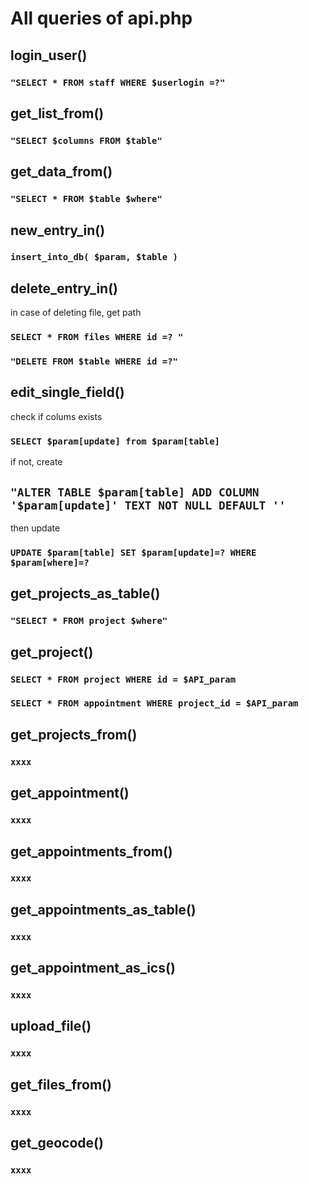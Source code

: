 # All queries of api.php



 
## login_user()
### `"SELECT * FROM staff WHERE $userlogin =?"`
## get_list_from()
### `"SELECT $columns FROM $table"`
## get_data_from()
### `"SELECT * FROM $table $where"`
## new_entry_in()
### `insert_into_db( $param, $table )`
## delete_entry_in()
in case of deleting file, get path
### `SELECT * FROM files WHERE id =? "`
### `"DELETE FROM $table WHERE id =?"`
## edit_single_field()
check if colums exists
### `SELECT $param[update] from $param[table]`
if not, create
## `"ALTER TABLE $param[table] ADD COLUMN '$param[update]' TEXT NOT NULL DEFAULT ''`
then update
### `UPDATE $param[table] SET $param[update]=? WHERE $param[where]=?`
## get_projects_as_table()
### `"SELECT * FROM project $where"`
## get_project()
### `SELECT * FROM project WHERE id = $API_param`
### `SELECT * FROM appointment WHERE project_id = $API_param`
## get_projects_from()
### `xxxx`
## get_appointment()
### `xxxx`
## get_appointments_from()
### `xxxx`
## get_appointments_as_table()
### `xxxx`
## get_appointment_as_ics()
### `xxxx`
## upload_file()
### `xxxx`
## get_files_from()
### `xxxx`
## get_geocode()
### `xxxx`
